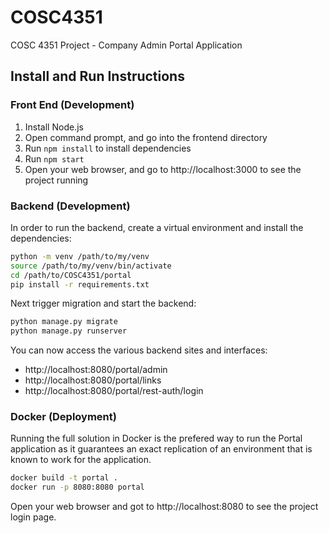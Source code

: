 # COSC4351
COSC 4351 Project - Company Admin Portal Application

## Install and Run Instructions

### Front End (Development)
1. Install Node.js
2. Open command prompt, and go into the frontend directory
3. Run `npm install` to install dependencies
4. Run `npm start`
5. Open your web browser, and go to http://localhost:3000 to see the project running

### Backend (Development)
In order to run the backend, create a virtual environment and install the dependencies:

```bash
python -m venv /path/to/my/venv
source /path/to/my/venv/bin/activate
cd /path/to/COSC4351/portal
pip install -r requirements.txt
```

Next trigger migration and start the backend:

```bash
python manage.py migrate
python manage.py runserver
```

You can now access the various backend sites and interfaces: 

- http://localhost:8080/portal/admin
- http://localhost:8080/portal/links
- http://localhost:8080/portal/rest-auth/login

### Docker (Deployment)

Running the full solution in Docker is the prefered way to run the Portal application as it guarantees an exact replication of an environment that is known to work for the application.

```bash
docker build -t portal .
docker run -p 8080:8080 portal
```

Open your web browser and got to http://localhost:8080 to see the project login page.